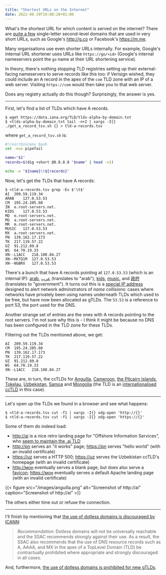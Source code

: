 ```yaml
---
title: "Shortest URLs on the Internet"
date: 2022-08-29T19:00:20+01:00
---
```


What's the shortest URL for which content is served on the internet? There are
[quite a few](https://en.wikipedia.org/wiki/Single-letter_second-level_domain)
single-letter second-level domains that are used in very short URLs, such
as Google's <http://g.co> or Facebook's <https://m.me>.

Many organisations use even shorter URLs internally. For example, Google's
internal URL shortener uses URLs like `https://go/<id>` (Google's internal
nameservers point the `go` name at their URL shortening service).

In theory, there's nothing stopping TLD registries setting up their
external-facing nameservers to serve records like this too: if Verisign wished,
they could include an A record in the apex of the `com` TLD zone with an IP of a
web server. Visiting `https://com` would then take you to that web server.

Does any registry actually do this though? Surprisingly, the answer is yes.

---

First, let's find a list of TLDs which have A records.

```
$ wget https://data.iana.org/TLD/tlds-alpha-by-domain.txt
$ <tlds-alpha-by-domain.txt tail -n+2 | xargs -I{} ./get_a_record_tsv.sh {} > tld-a-records.tsv
```

where `get_a_record_tsv.sh` is:

```bash
#!/usr/bin/env bash
set -euo pipefail

name="$1"
records=$(dig +short @8.8.8.8 "$name" | head -n1)

echo -e "${name}\t${records}"
```

Now, let's get the TLDs that have A records:

```
$ <tld-a-records.tsv grep -Ev $'\t$'
AI	209.59.119.34
ARAB	127.0.53.53
CM	195.24.205.60
IN	e.root-servers.net.
KIDS	127.0.53.53
MD	e.root-servers.net.
MG	a.root-servers.net.
MR	m.root-servers.net.
MUSIC	127.0.53.53
MX	a.root-servers.net.
PN	139.162.17.173
TK	217.119.57.22
UZ	91.212.89.8
WS	64.70.19.33
XN--L1ACC	218.100.84.27
XN--MXTQ1M	127.0.53.53
XN--NGBRX	127.0.53.53
```

There's a bunch that have A records pointing at `127.0.53.53` (which is
an internal IP): [arab](https://icannwiki.org/.arab),
[عرب](https://icannwiki.org/.%D8%B9%D8%B1%D8%A8) (translates to "arab"),
[kids](https://icannwiki.org/.kids), [music](https://icannwiki.org/.music), and
[政府](https://icannwiki.org/.%E6%94%BF%E5%BA%9C) (translates to "government").
It turns out this is a [special IP
address](https://www.icann.org/resources/pages/name-collision-2013-12-06-en)
designed to alert network adminstrators of _name collisions_: cases where
networks have privately been using names underneath TLDs which used to be free,
but have now been allocated as gTLDs. The `53.53` is a reference to port 53, the
port used for the DNS.

Another strange set of entries are the ones with A records pointing to the root
servers. I'm not sure why this is - I think it might be because no DNS has been
configured in the TLD zone for these TLDs.

Filtering out the TLDs mentioned above, we get:

```
AI	209.59.119.34
CM	195.24.205.60
PN	139.162.17.173
TK	217.119.57.22
UZ	91.212.89.8
WS	64.70.19.33
XN--L1ACC	218.100.84.27
```

These are, in turn, the ccTLDs for [Anguilla](https://en.wikipedia.org/wiki/Anguilla),
[Cameroon](https://en.wikipedia.org/wiki/Cameroon),
[the Pitcairn Islands](https://en.wikipedia.org/wiki/Pitcairn_Islands),
[Tokelau](https://en.wikipedia.org/wiki/Tokelau),
[Uzbekistan](https://en.wikipedia.org/wiki/Uzbekistan),
[Samoa](https://en.wikipedia.org/wiki/Samoa) and
[Mongolia](https://en.wikipedia.org/wiki/Mongolia) (the TLD is an [internationalised
ccTLD](https://icannwiki.org/Internationalized_Domain_Name) in this case).

---

Let's open up the TLDs we found in a browser and see what happens:

```
$ <tld-a-records.tsv cut -f1 | xargs -I{} xdg-open 'http://{}'
$ <tld-a-records.tsv cut -f1 | xargs -I{} xdg-open 'https://{}'
```

Some of them do indeed load:

- [http://ai](http://ai) is a nice retro landing page for "Offshore Information
  Services", who [seem to maintain the .ai TLD](https://icannwiki.org/.ai)
- [http://pn](http://pn) serves an "it works" page; [https://pn](https://pn) serves "hello world" (with an invalid certificate)
- <https://uz> serves a HTTP 500; [https://uz](https://uz/) serves the
  Uzbekistan ccTLD's homepage (with an invalid certificate)
- <http://мон> eventually serves a blank page, but does also serve a
  [favicon](http://xn--l1acc/favicon.ico); <https://мон> eventually serves a
  default Apache landing page (with an invalid certificate)

{{< figure src="/images/anguilla.png" alt="Screenshot of http://ai" caption="Screenshot of http://ai" >}}

The others either time out or refuse the connection.

---

I'll finish by mentioning that [the use of dotless domains is discouraged by
ICANN](https://www.icann.org/news/announcement-2013-08-30-en):

> *Recommendation*: Dotless domains will not be universally reachable and the
> SSAC recommends strongly against their use. As a result, the SSAC also
> recommends that the use of DNS resource records such as A, AAAA, and MX in the
> apex of a TopLevel Domain (TLD) be contractually prohibited where appropriate
> and strongly discouraged in all cases.

And, furthermore, [the use of dotless domains is prohibited for new
gTLDs](https://www.icann.org/en/announcements/details/new-gtld-dotless-domain-names-prohibited-30-8-2013-en).
